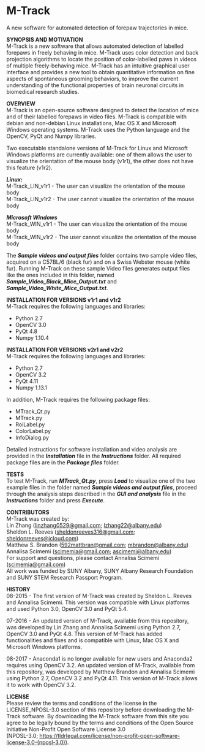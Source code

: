 # M-Track
A new software for automated detection of forepaw trajectories in mice.  

**SYNOPSIS AND MOTIVATION**  
M-Track is a new software that allows automated detection of labelled forepaws in freely behaving in mice. M-Track uses color detection and back projection algorithms to locate the position of color-labelled paws in videos of multiple freely-behaving mice. M-Track has an intuitive graphical user interface and provides a new tool to obtain quantitative information on fine aspects of spontaneous grooming behaviors, to improve the current understanding of the functional properties of brain neuronal circuits in biomedical research studies. 

**OVERVIEW**  
 M-Track is an open-source software designed to detect the location of mice and of their labelled forepaws in video files. M-Track is compatible with debian and non-debian Linux installations, Mac OS X and Microsoft Windows operating systems. M-Track uses the Python language and the OpenCV, PyQt and Numpy libraries.  

Two executable standalone versions of M-Track for Linux and Microsoft Windows platforms are currently available: one of them allows the user to visualize the orientation of the mouse body (v1r1), the other does not have this feature (v1r2).  

***Linux:***    
M-Track_LIN_v1r1 - The user can visualize the orientation of the mouse body       
M-Track_LIN_v1r2 - The user cannot visualize the orientation of the mouse body 

***Microsoft Windows***  
M-Track_WIN_v1r1 - The user can visualize the orientation of the mouse body       
M-Track_WIN_v1r2 - The user cannot visualize the orientation of the mouse body 

The ***Sample videos and output files*** folder contains two sample video files, acquired on a C57BL/6 (black fur) and on a Swiss Webster mouse (white fur). Running M-Track on these sample Video files generates output files like the ones included in this folder, named ***Sample_Video_Black_Mice_Output.txt*** and ***Sample_Video_White_Mice_Output.txt***. 

**INSTALLATION FOR VERSIONS v1r1 and v1r2**      
M-Track requires the following languages and libraries:    
- Python 2.7  
- OpenCV 3.0  
- PyQt 4.8  
- Numpy 1.10.4  

**INSTALLATION FOR VERSIONS v2r1 and v2r2**      
M-Track requires the following languages and libraries:    
- Python 2.7  
- OpenCV 3.2  
- PyQt 4.11  
- Numpy 1.13.1  

In addition, M-Track requires the following package files:   
 - MTrack_Qt.py      		
 - MTrack.py           		 
 - RoiLabel.py         		 
 - ColorLabel.py       	   	 
 - InfoDialog.py        		 

Detailed instructions for software installation and video analysis are provided in the ***Installation*** file in the ***Instructions*** folder. All required package files are in the ***Package files*** folder.   

**TESTS**      
To test M-Track, run ***MTrack_Qt.py***, press ***Load*** to visualize one of the two example files in the folder named ***Sample videos and output files***, proceed through the analysis steps described in the ***GUI and analysis*** file in the ***Instructions*** folder and press ***Execute***.

**CONTRIBUTORS**        
M-Track was created by:         
Lin Zhang         (linzhang0529@gmail.com; lzhang22@albany.edu)  
Sheldon L. Reeves (sheldonreeves316@gmail.com; sheldonreeves@icloud.com)  
Matthew S. Brandon   (592mattbran@gmail.com; mbrandon@albany.edu)
Annalisa Scimemi  (scimemia@gmail.com; ascimemi@albany.edu)    
For support and questions, please contact Annalisa Scimemi (scimemia@gmail.com)   
All work was funded by SUNY Albany, SUNY Albany Research Foundation and SUNY STEM Research Passport Program.   

**HISTORY**   
08-2015 - The first version of M-Track was created by Sheldon L. Reeves and Annalisa Scimemi. This version was compatible with Linux platforms and used Python 3.0, OpenCV 3.0 and PyQt 5.4.  

07-2016 - An updated version of M-Track, available from this repository, was developed by Lin Zhang and Annalisa Scimemi using Python 2.7, OpenCV 3.0 and PyQt 4.8. This version of M-Track has added functionalities and fixes and is compatible with Linux, Mac OS X and Microsoft Windows platforms. 

08-2017 - Anaconda1 is no longer available for new users and Anaconda2 requires using OpenCV 3.2. An updated version of M-Track, available from this repository, was developed by Matthew Brandon and Annalisa Scimemi using Python 2.7, OpenCV 3.2 and PyQt 4.11. This version of M-Track allows it to work with OpenCV 3.2.

**LICENSE**     
Please review the terms and conditions of the license in the LICENSE_NPOSL-3.0 section of this repository before downloading the M-Track software. By downloading the M-Track software from this site you agree to be legally bound by the terms and conditions of the Open Source Initiative Non-Profit Open Software License 3.0         
(NPOSL-3.0; https://tldrlegal.com/license/non-profit-open-software-license-3.0-(nposl-3.0)).

